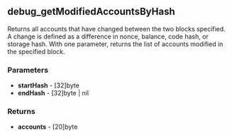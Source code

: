 ## debug_getModifiedAccountsByHash
Returns all accounts that have changed between the two blocks specified. A change is defined as a difference in nonce, balance, code hash, or storage hash. With one parameter, returns the list of accounts modified in the specified block.

### Parameters
- **startHash** - [32]byte
- **endHash** - [32]byte | nil

### Returns
- **accounts** - [20]byte